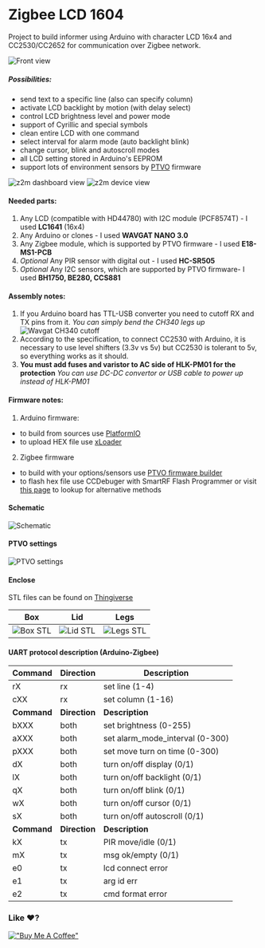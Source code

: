 
# Zigbee LCD 1604

Project to build informer using Arduino with character LCD 16x4 and CC2530/CC2652 for communication over Zigbee network.

![Front view](/images/front_mini.jpeg)

##### Possibilities:
 - send text to a specific line (also can specify column)
 - activate LCD backlight by motion (with delay select)
 - control LCD brightness level and power mode
 - support of Cyrillic and special symbols
 - clean entire LCD with one command
 - select interval for alarm mode (auto backlight blink)
 - change cursor, blink and autoscroll modes
 - all LCD setting stored in Arduino's EEPROM
 - support lots of environment sensors by [PTVO](https://ptvo.info) firmware

![z2m dashboard view](/images/z2m_dash.jpeg)
![z2m device view](/images/z2m_device.jpeg)  

#### Needed parts:
1. Any LCD (compatible with HD44780) with I2C module (PCF8574T) - I used **LC1641** (16x4)
2. Any Arduino or clones - I used **WAVGAT NANO 3.0**
3. Any Zigbee module, which is supported by PTVO firmware - I used **E18-MS1-PCB**
4. *Optional* Any PIR sensor with digital out - I used **HC-SR505**
5. *Optional* Any I2C sensors, which are supported by PTVO firmware- I used **BH1750, BE280, CCS881**

#### Assembly notes:
1. If you Arduino board has TTL-USB converter you need to cutoff RX and TX pins from it.
*You can simply bend the CH340 legs up*  
![Wavgat CH340 cutoff](/images/wavgat_ch340_cutoff.jpeg)
2. According to the specification, to connect CC2530 with Arduino, it is necessary to use level shifters (3.3v vs 5v) but CC2530 is tolerant to 5v, so everything works as it should.
3. **You must add fuses and varistor to AC side of HLK-PM01 for the protection** *You can use DC-DC convertor or USB cable to power up instead of HLK-PM01*

#### Firmware notes:
1. Arduino firmware:
  - to build from sources use [PlatformIO](https://platformio.org/)
  - to upload HEX file use [xLoader](https://github.com/binaryupdates/xLoader)
2. Zigbee firmware
  - to build with your options/sensors use [PTVO firmware builder](https://ptvo.info)
  - to flash hex file use CCDebuger with SmartRF Flash Programmer or visit [this page](https://www.zigbee2mqtt.io/guide/adapters/flashing/alternative_flashing_methods.html) to lookup for alternative methods

#### Schematic
![Schematic](/images/Schematic.png)  

#### PTVO settings
![PTVO settings](/zigbee/ptvo.lcd.jpeg)  

#### Enclose
STL files can be found on [Thingiverse](https://www.thingiverse.com/thing:5412333)

Box | Lid | Legs
:-:|:-:|:-:
![Box STL](https://cdn.thingiverse.com/assets/8f/06/96/98/55/large_display_1604_zigbee_box.png) | ![Lid STL](https://cdn.thingiverse.com/assets/42/3c/57/d9/4c/large_display_1604_zigbee_lid.png) | ![Legs STL](https://cdn.thingiverse.com/assets/b8/eb/7c/9c/5f/large_display_1604_zigbee_legs.png)


#### UART protocol description (Arduino-Zigbee)

| Command     | Direction     | Description                     |
|-------------|---------------|---------------------------------|
| rX          | rx            | set line (1-4)                  |
| cXX         | rx            | set column (1-16)               |
| **Command** | **Direction** | **Description**                 |
| bXXX        | both          | set brightness (0-255)          |
| aXXX        | both          | set alarm_mode_interval (0-300) |
| pXXX        | both          | set move turn on time (0-300)   |
| dX          | both          | turn on/off display (0/1)       |
| lX          | both          | turn on/off backlight (0/1)     |
| qX          | both          | turn on/off blink (0/1)         |
| wX          | both          | turn on/off cursor (0/1)        |
| sX          | both          | turn on/off autoscroll (0/1)    |
| **Command** | **Direction** | **Description**                 |
| kX          | tx            | PIR move/idle (0/1)             |
| mX          | tx            | msg ok/empty (0/1)              |
| e0          | tx            | lcd connect error               |
| e1          | tx            | arg id err                      |
| e2          | tx            | cmd format error                |


### Like ♥️?
[!["Buy Me A Coffee"](https://www.buymeacoffee.com/assets/img/custom_images/orange_img.png)](https://www.buymeacoffee.com/xyzroe)

